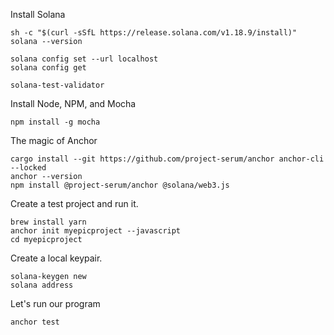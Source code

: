 Install Solana

```
sh -c "$(curl -sSfL https://release.solana.com/v1.18.9/install)"
solana --version

solana config set --url localhost
solana config get

solana-test-validator
```

Install Node, NPM, and Mocha
```
npm install -g mocha
```

The magic of Anchor
```
cargo install --git https://github.com/project-serum/anchor anchor-cli --locked
anchor --version
npm install @project-serum/anchor @solana/web3.js
```

Create a test project and run it.
```
brew install yarn
anchor init myepicproject --javascript
cd myepicproject
```

Create a local keypair.
```
solana-keygen new 
solana address 
```

Let's run our program
```
anchor test
```